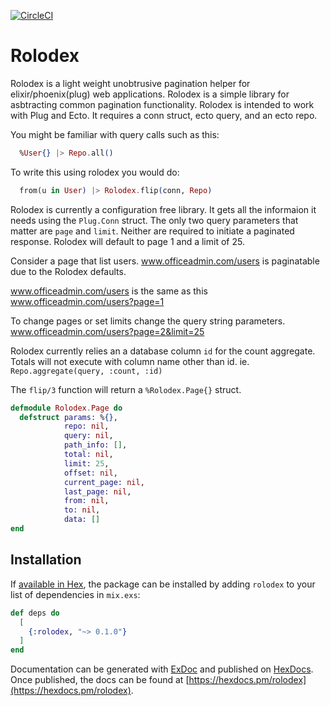 [![CircleCI](https://circleci.com/gh/pyramind10/rolodex.svg?style=svg)](https://circleci.com/gh/pyramind10/rolodex)
# Rolodex

Rolodex is a light weight unobtrusive pagination helper for elixir/phoenix(plug) web applications.
Rolodex is a simple library for asbtracting common pagination functionality.
Rolodex is intended to work with Plug and Ecto. It requires a conn struct, ecto query, and an ecto repo.

You might be familiar with query calls such as this:
```elixir
  %User{} |> Repo.all()
```

To write this using rolodex you would do:
```elixir
  from(u in User) |> Rolodex.flip(conn, Repo)
```

Rolodex is currently a configuration free library. It gets all the informaion it needs using the `Plug.Conn` struct.
The only two query parameters that matter are `page` and `limit`. Neither are required to initiate a paginated response. Rolodex will default to page 1 and a limit of 25.

Consider a page that list users.
www.officeadmin.com/users is paginatable due to the Rolodex defaults.

www.officeadmin.com/users is the same as this www.officeadmin.com/users?page=1

To change pages or set limits change the query string parameters.
www.officeadmin.com/users?page=2&limit=25

Rolodex currently relies an a database column `id` for the count aggregate. Totals will not execute with column name other than id.
ie. `Repo.aggregate(query, :count, :id)`

The `flip/3` function will return a `%Rolodex.Page{}` struct.

```elixir
defmodule Rolodex.Page do
  defstruct params: %{},
            repo: nil,
            query: nil,
            path_info: [],
            total: nil,
            limit: 25,
            offset: nil,
            current_page: nil,
            last_page: nil,
            from: nil,
            to: nil,
            data: []
end
```

## Installation

If [available in Hex](https://hex.pm/docs/publish), the package can be installed
by adding `rolodex` to your list of dependencies in `mix.exs`:

```elixir
def deps do
  [
    {:rolodex, "~> 0.1.0"}
  ]
end
```

Documentation can be generated with [ExDoc](https://github.com/elixir-lang/ex_doc)
and published on [HexDocs](https://hexdocs.pm). Once published, the docs can
be found at [https://hexdocs.pm/rolodex](https://hexdocs.pm/rolodex).

